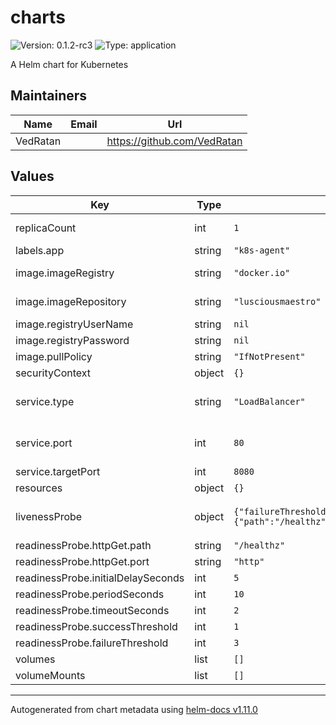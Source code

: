 # charts

![Version: 0.1.2-rc3](https://img.shields.io/badge/Version-0.1.2--rc3-informational?style=flat-square) ![Type: application](https://img.shields.io/badge/Type-application-informational?style=flat-square)

A Helm chart for Kubernetes

## Maintainers

| Name | Email | Url |
| ---- | ------ | --- |
| VedRatan |  | <https://github.com/VedRatan> |

## Values

| Key | Type | Default | Description |
|-----|------|---------|-------------|
| replicaCount | int | `1` | This will set the replicaset count more information can be found here: https://kubernetes.io/docs/concepts/workloads/controllers/replicaset/ |
| labels.app | string | `"k8s-agent"` | sepcify labels to the deployment |
| image.imageRegistry | string | `"docker.io"` | This is the URL of the Docker registry where the container image will be stored. |
| image.imageRepository | string | `"lusciousmaestro"` | This is the name of the Docker repository where the container image will be stored. |
| image.registryUserName | string | `nil` | In case of private registry you can specify the registry user name. |
| image.registryPassword | string | `nil` | In case of private registry you can specify the registry password. |
| image.pullPolicy | string | `"IfNotPresent"` | This sets the pull policy for images. |
| securityContext | object | `{}` |  |
| service.type | string | `"LoadBalancer"` | This sets the service type more information can be found here: https://kubernetes.io/docs/concepts/services-networking/service/#publishing-services-service-types |
| service.port | int | `80` | This sets the ports more information can be found here: https://kubernetes.io/docs/concepts/services-networking/service/#field-spec-ports |
| service.targetPort | int | `8080` | This sets the target port |
| resources | object | `{}` |  |
| livenessProbe | object | `{"failureThreshold":3,"httpGet":{"path":"/healthz","port":"http"},"initialDelaySeconds":5,"periodSeconds":10,"timeoutSeconds":2}` | This is to setup the liveness and readiness probes more information can be found here: https://kubernetes.io/docs/tasks/configure-pod-container/configure-liveness-readiness-startup-probes/ |
| readinessProbe.httpGet.path | string | `"/healthz"` |  |
| readinessProbe.httpGet.port | string | `"http"` |  |
| readinessProbe.initialDelaySeconds | int | `5` |  |
| readinessProbe.periodSeconds | int | `10` |  |
| readinessProbe.timeoutSeconds | int | `2` |  |
| readinessProbe.successThreshold | int | `1` |  |
| readinessProbe.failureThreshold | int | `3` |  |
| volumes | list | `[]` | Additional volumes on the output Deployment definition. |
| volumeMounts | list | `[]` | Additional volumeMounts on the output Deployment definition. |

----------------------------------------------
Autogenerated from chart metadata using [helm-docs v1.11.0](https://github.com/norwoodj/helm-docs/releases/v1.11.0)
